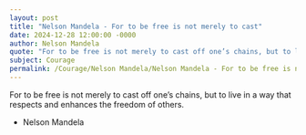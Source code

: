 ```yaml
---
layout: post
title: "Nelson Mandela - For to be free is not merely to cast"
date: 2024-12-28 12:00:00 -0000
author: Nelson Mandela
quote: "For to be free is not merely to cast off one’s chains, but to live in a way that respects and enhances the freedom of others."
subject: Courage
permalink: /Courage/Nelson Mandela/Nelson Mandela - For to be free is not merely to cast
---
```


For to be free is not merely to cast off one’s chains, but to live in a way that respects and enhances the freedom of others.

- Nelson Mandela
